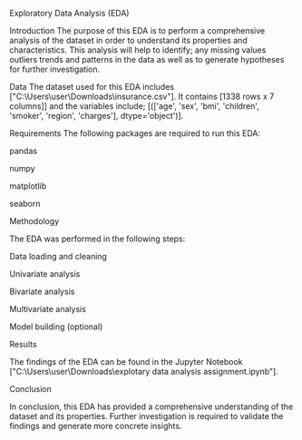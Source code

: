 Exploratory Data Analysis (EDA)


Introduction
The purpose of this EDA is to perform a comprehensive analysis of the dataset in order to understand its properties and characteristics. This analysis will help to identify;
any missing values
outliers
trends and patterns in the data
as well as to generate hypotheses for further investigation.


Data
The dataset used for this EDA includes ["C:\Users\user\Downloads\insurance.csv"]. It contains [1338 rows x 7 columns]] and the variables include;
[(['age',
'sex',
'bmi', 
'children',
'smoker',
'region',
'charges'], 
dtype='object')].

Requirements
The following packages are required to run this EDA:

pandas

numpy

matplotlib

seaborn

Methodology

The EDA was performed in the following steps:


Data loading and cleaning

Univariate analysis

Bivariate analysis

Multivariate analysis

Model building (optional)


Results

The findings of the EDA can be found in the Jupyter Notebook ["C:\Users\user\Downloads\explotary data analysis assignment.ipynb"]. 


Conclusion

In conclusion, this EDA has provided a comprehensive understanding of the dataset and its properties. Further investigation is required to validate the findings and generate more concrete insights.

